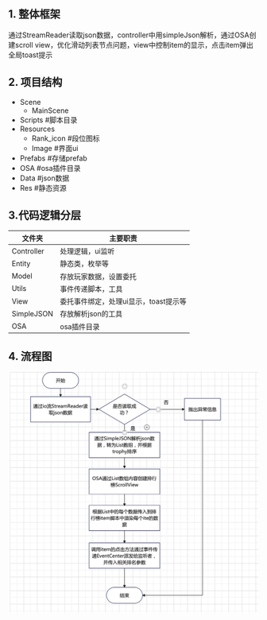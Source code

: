 ## 1. 整体框架

通过StreamReader读取json数据，controller中用simpleJson解析，通过OSA创建scroll view，优化滑动列表节点问题，view中控制item的显示，点击item弹出全局toast提示


## 2. 项目结构

* Scene
  * MainScene
* Scripts                  #脚本目录
* Resources
  * Rank_icon				          #段位图标
  * Image                  #界面ui
* Prefabs                  #存储prefab
* OSA                      #osa插件目录
* Data                     #json数据
* Res                      #静态资源

## 3.代码逻辑分层
|文件夹        |主要职责                  |
|-----------   |----------              |
|Controller     |处理逻辑，ui监听                |
|Entity       |静态类，枚举等              |
|Model       |存放玩家数据，设置委托            |
|Utils          |事件传递脚本，工具  |
|View         |委托事件绑定，处理ui显示，toast提示等             |
| SimpleJSON | 存放解析json的工具       |
| OSA					| osa插件目录|

## 4. 流程图

![](https://github.com/89trillion-wangjian/RankGame/blob/master/seq.png)
